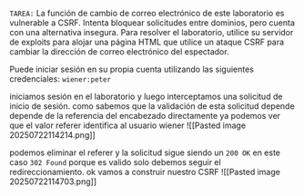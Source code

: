 `TAREA:` La función de cambio de correo electrónico de este laboratorio es vulnerable a CSRF. Intenta bloquear solicitudes entre dominios, pero cuenta con una alternativa insegura.
Para resolver el laboratorio, utilice su servidor de exploits para alojar una página HTML que utilice un ataque CSRF para cambiar la dirección de correo electrónico del espectador.

Puede iniciar sesión en su propia cuenta utilizando las siguientes credenciales: `wiener:peter`

iniciamos sesión en el laboratorio y luego interceptamos una solicitud de inicio de sesión. como sabemos que la validación de esta solicitud depende depende de la referencia del encabezado directamente ya podemos ver que el valor referer identifica al usuario wiener
![[Pasted image 20250722114214.png]]

podemos eliminar el referer y la solicitud sigue siendo un `200 OK` en este caso `302 Found` porque es valido solo debemos seguir el redireccionamiento. ok vamos a construir nuestro CSRF
![[Pasted image 20250722114703.png]]

